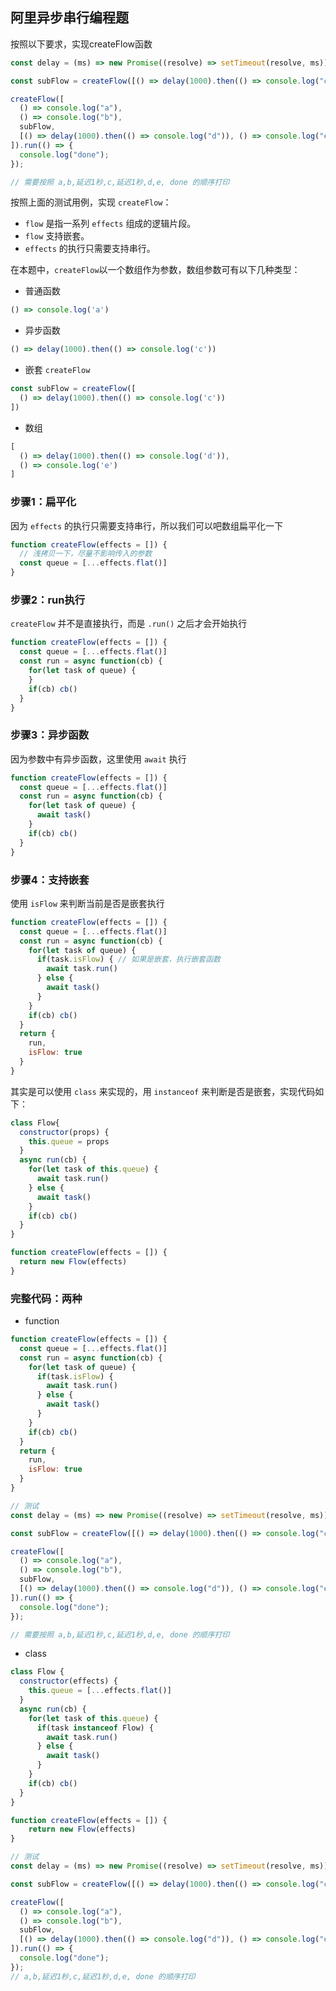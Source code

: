 ## 阿里异步串行编程题

按照以下要求，实现createFlow函数

```js
const delay = (ms) => new Promise((resolve) => setTimeout(resolve, ms));

const subFlow = createFlow([() => delay(1000).then(() => console.log("c"))]);

createFlow([
  () => console.log("a"),
  () => console.log("b"),
  subFlow,
  [() => delay(1000).then(() => console.log("d")), () => console.log("e")],
]).run(() => {
  console.log("done");
});

// 需要按照 a,b,延迟1秒,c,延迟1秒,d,e, done 的顺序打印
```

按照上面的测试用例，实现 `createFlow`：

- `flow` 是指一系列 `effects` 组成的逻辑片段。
- `flow` 支持嵌套。
- `effects` 的执行只需要支持串行。



在本题中，`createFlow`以一个数组作为参数，数组参数可有以下几种类型：

- 普通函数

```js
() => console.log('a')
```

- 异步函数

```js
() => delay(1000).then(() => console.log('c'))
```

- 嵌套 `createFlow`

```js
const subFlow = createFlow([
  () => delay(1000).then(() => console.log('c'))
])
```

- 数组

```js
[
  () => delay(1000).then(() => console.log('d')),
  () => console.log('e')
]
```



### 步骤1：扁平化

因为 `effects`  的执行只需要支持串行，所以我们可以吧数组扁平化一下

```js
function createFlow(effects = []) {
  // 浅拷贝一下，尽量不影响传入的参数
  const queue = [...effects.flat()]
}
```



### 步骤2：run执行

`createFlow` 并不是直接执行，而是 `.run()` 之后才会开始执行

```js
function createFlow(effects = []) {
  const queue = [...effects.flat()]
  const run = async function(cb) {
    for(let task of queue) {
    }
    if(cb) cb()
  }
}
```



### 步骤3：异步函数

因为参数中有异步函数，这里使用 `await` 执行

```js
function createFlow(effects = []) {
  const queue = [...effects.flat()]
  const run = async function(cb) {
    for(let task of queue) {
      await task()
    }
    if(cb) cb()
  }
}
```



### 步骤4：支持嵌套

使用 `isFlow` 来判断当前是否是嵌套执行

```js
function createFlow(effects = []) {
  const queue = [...effects.flat()]
  const run = async function(cb) {
    for(let task of queue) {
      if(task.isFlow) { // 如果是嵌套，执行嵌套函数
        await task.run()
      } else {
        await task()
      }
    }
    if(cb) cb()
  }
  return {
    run,
    isFlow: true
  }
}
```

其实是可以使用 `class` 来实现的，用 `instanceof` 来判断是否是嵌套，实现代码如下：

```js
class Flow{
  constructor(props) {
    this.queue = props
  }
  async run(cb) {
    for(let task of this.queue) {
      await task.run()
    } else {
      await task()
    }
    if(cb) cb()
  }
}

function createFlow(effects = []) {
  return new Flow(effects)
}
```



### 完整代码：两种

- function

```js
function createFlow(effects = []) {
  const queue = [...effects.flat()]
  const run = async function(cb) {
    for(let task of queue) {
      if(task.isFlow) {
        await task.run()
      } else {
        await task()
      }
    }
    if(cb) cb()
  }
  return {
    run,
    isFlow: true
  }
}

// 测试
const delay = (ms) => new Promise((resolve) => setTimeout(resolve, ms));

const subFlow = createFlow([() => delay(1000).then(() => console.log("c"))]);

createFlow([
  () => console.log("a"),
  () => console.log("b"),
  subFlow,
  [() => delay(1000).then(() => console.log("d")), () => console.log("e")],
]).run(() => {
  console.log("done");
});

// 需要按照 a,b,延迟1秒,c,延迟1秒,d,e, done 的顺序打印
```



- class

```js
class Flow {
  constructor(effects) {
    this.queue = [...effects.flat()]
  }
  async run(cb) {
    for(let task of this.queue) {
      if(task instanceof Flow) {
        await task.run()
      } else {
        await task()
      }
    }
    if(cb) cb()
  }
}

function createFlow(effects = []) {
    return new Flow(effects)
}

// 测试
const delay = (ms) => new Promise((resolve) => setTimeout(resolve, ms));

const subFlow = createFlow([() => delay(1000).then(() => console.log("c"))]);

createFlow([
  () => console.log("a"),
  () => console.log("b"),
  subFlow,
  [() => delay(1000).then(() => console.log("d")), () => console.log("e")],
]).run(() => {
  console.log("done");
});
// a,b,延迟1秒,c,延迟1秒,d,e, done 的顺序打印
```





















